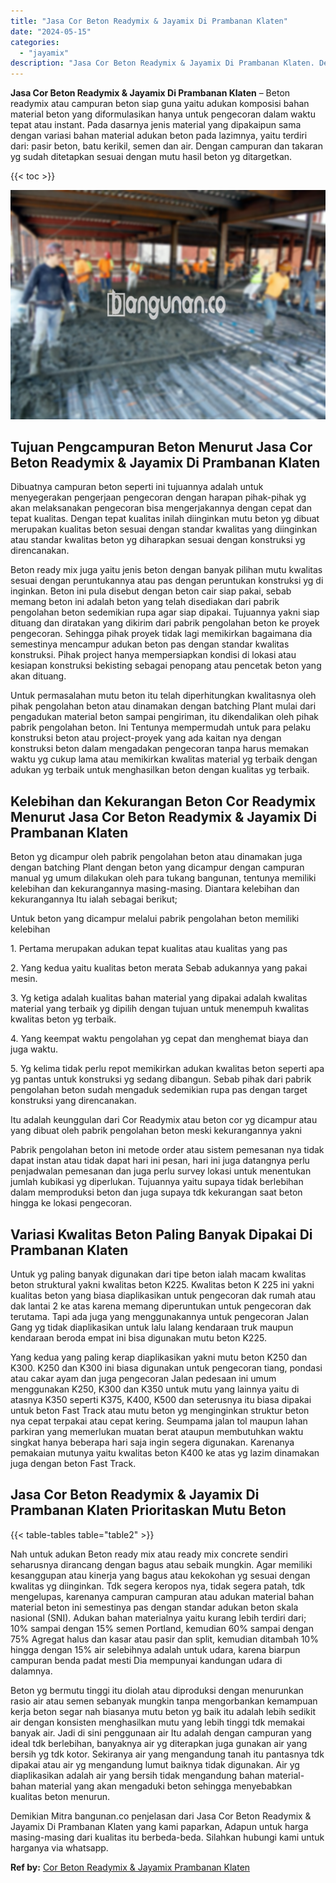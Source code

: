 ```yaml
---
title: "Jasa Cor Beton Readymix & Jayamix Di Prambanan Klaten"
date: "2024-05-15"
categories: 
  - "jayamix"
description: "Jasa Cor Beton Readymix & Jayamix Di Prambanan Klaten. Demikian Mitra bangunan.co penjelasan dari Jasa Cor Beton Readymix & Jayamix Di Prambanan Klaten yang..."
---
```


**Jasa Cor Beton Readymix & Jayamix Di Prambanan Klaten** – Beton readymix atau campuran beton siap guna yaitu adukan komposisi bahan material beton yang diformulasikan hanya untuk pengecoran dalam waktu tepat atau instant. Pada dasarnya jenis material yang dipakaipun sama dengan variasi bahan material adukan beton pada lazimnya, yaitu terdiri dari: pasir beton, batu kerikil, semen dan air. Dengan campuran dan takaran yg sudah ditetapkan sesuai dengan mutu hasil beton yg ditargetkan.

{{< toc >}}

![Jasa Cor Beton Readymix & Jayamix Di Prambanan Klaten](/images/jasa-cor-readymix-54.png)

## Tujuan Pengcampuran Beton Menurut Jasa Cor Beton Readymix & Jayamix Di Prambanan Klaten

Dibuatnya campuran beton seperti ini tujuannya adalah untuk menyegerakan pengerjaan pengecoran dengan harapan pihak-pihak yg akan melaksanakan pengecoran bisa mengerjakannya dengan cepat dan tepat kualitas. Dengan tepat kualitas inilah diinginkan mutu beton yg dibuat merupakan kualitas beton sesuai dengan standar kwalitas yang diinginkan atau standar kwalitas beton yg diharapkan sesuai dengan konstruksi yg direncanakan.

Beton ready mix juga yaitu jenis beton dengan banyak pilihan mutu kwalitas sesuai dengan peruntukannya atau pas dengan peruntukan konstruksi yg di inginkan. Beton ini pula disebut dengan beton cair siap pakai, sebab memang beton ini adalah beton yang telah disediakan dari pabrik pengolahan beton sedemikian rupa agar siap dipakai. Tujuannya yakni siap dituang dan diratakan yang dikirim dari pabrik pengolahan beton ke proyek pengecoran. Sehingga pihak proyek tidak lagi memikirkan bagaimana dia semestinya mencampur adukan beton pas dengan standar kwalitas konstruksi. Pihak project hanya mempersiapkan kondisi di lokasi atau kesiapan konstruksi bekisting sebagai penopang atau pencetak beton yang akan dituang.

Untuk permasalahan mutu beton itu telah diperhitungkan kwalitasnya oleh pihak pengolahan beton atau dinamakan dengan batching Plant mulai dari pengadukan material beton sampai pengiriman, itu dikendalikan oleh pihak pabrik pengolahan beton. Ini Tentunya mempermudah untuk para pelaku konstruksi beton atau project-proyek yang ada kaitan nya dengan konstruksi beton dalam mengadakan pengecoran tanpa harus memakan waktu yg cukup lama atau memikirkan kwalitas material yg terbaik dengan adukan yg terbaik untuk menghasilkan beton dengan kualitas yg terbaik.

## Kelebihan dan Kekurangan Beton Cor Readymix Menurut Jasa Cor Beton Readymix & Jayamix Di Prambanan Klaten

Beton yg dicampur oleh pabrik pengolahan beton atau dinamakan juga dengan batching Plant dengan beton yang dicampur dengan campuran manual yg umum dilakukan oleh para tukang bangunan, tentunya memiliki kelebihan dan kekurangannya masing-masing. Diantara kelebihan dan kekurangannya Itu ialah sebagai berikut;

Untuk beton yang dicampur melalui pabrik pengolahan beton memiliki kelebihan

1\. Pertama merupakan adukan tepat kualitas atau kualitas yang pas

2\. Yang kedua yaitu kualitas beton merata Sebab adukannya yang pakai mesin.

3\. Yg ketiga adalah kualitas bahan material yang dipakai adalah kwalitas material yang terbaik yg dipilih dengan tujuan untuk menempuh kwalitas kwalitas beton yg terbaik.

4\. Yang keempat waktu pengolahan yg cepat dan menghemat biaya dan juga waktu.

5\. Yg kelima tidak perlu repot memikirkan adukan kwalitas beton seperti apa yg pantas untuk konstruksi yg sedang dibangun. Sebab pihak dari pabrik pengolahan beton sudah mengaduk sedemikian rupa pas dengan target konstruksi yang direncanakan.

Itu adalah keunggulan dari Cor Readymix atau beton cor yg dicampur atau yang dibuat oleh pabrik pengolahan beton meski kekurangannya yakni

Pabrik pengolahan beton ini metode order atau sistem pemesanan nya tidak dapat instan atau tidak dapat hari ini pesan, hari ini juga datangnya perlu penjadwalan pemesanan dan juga perlu survey lokasi untuk menentukan jumlah kubikasi yg diperlukan. Tujuannya yaitu supaya tidak berlebihan dalam memproduksi beton dan juga supaya tdk kekurangan saat beton hingga ke lokasi pengecoran.

## Variasi Kwalitas Beton Paling Banyak Dipakai Di Prambanan Klaten

Untuk yg paling banyak digunakan dari tipe beton ialah macam kwalitas beton struktural yakni kwalitas beton K225. Kwalitas beton K 225 ini yakni kualitas beton yang biasa diaplikasikan untuk pengecoran dak rumah atau dak lantai 2 ke atas karena memang diperuntukan untuk pengecoran dak terutama. Tapi ada juga yang menggunakannya untuk pengecoran Jalan Gang yg tidak diaplikasikan untuk lalu lalang kendaraan truk maupun kendaraan beroda empat ini bisa digunakan mutu beton K225.

Yang kedua yang paling kerap diaplikasikan yakni mutu beton K250 dan K300. K250 dan K300 ini biasa digunakan untuk pengecoran tiang, pondasi atau cakar ayam dan juga pengecoran Jalan pedesaan ini umum menggunakan K250, K300 dan K350 untuk mutu yang lainnya yaitu di atasnya K350 seperti K375, K400, K500 dan seterusnya itu biasa dipakai untuk beton Fast Track atau mutu beton yg menginginkan struktur beton nya cepat terpakai atau cepat kering. Seumpama jalan tol maupun lahan parkiran yang memerlukan muatan berat ataupun membutuhkan waktu singkat hanya beberapa hari saja ingin segera digunakan. Karenanya pemakaian mutunya yaitu kwalitas beton K400 ke atas yg lazim dinamakan juga dengan beton Fast Track.

## Jasa Cor Beton Readymix & Jayamix Di Prambanan Klaten Prioritaskan Mutu Beton

{{< table-tables table="table2" >}}

Nah untuk adukan Beton ready mix atau ready mix concrete sendiri seharusnya dirancang dengan bagus atau sebaik mungkin. Agar memiliki kesanggupan atau kinerja yang bagus atau kekokohan yg sesuai dengan kwalitas yg diinginkan. Tdk segera keropos nya, tidak segera patah, tdk mengelupas, karenanya campuran campuran atau adukan material bahan material beton ini semestinya pas dengan standar adukan beton skala nasional (SNI). Adukan bahan materialnya yaitu kurang lebih terdiri dari; 10% sampai dengan 15% semen Portland, kemudian 60% sampai dengan 75% Agregat halus dan kasar atau pasir dan split, kemudian ditambah 10% hingga dengan 15% air selebihnya adalah untuk udara, karena biarpun campuran benda padat mesti Dia mempunyai kandungan udara di dalamnya.

Beton yg bermutu tinggi itu diolah atau diproduksi dengan menurunkan rasio air atau semen sebanyak mungkin tanpa mengorbankan kemampuan kerja beton segar nah biasanya mutu beton yg baik itu adalah lebih sedikit air dengan konsisten menghasilkan mutu yang lebih tinggi tdk memakai banyak air. Jadi di sini penggunaan air Itu adalah dengan campuran yang ideal tdk berlebihan, banyaknya air yg diterapkan juga gunakan air yang bersih yg tdk kotor. Sekiranya air yang mengandung tanah itu pantasnya tdk dipakai atau air yg mengandung lumut baiknya tidak digunakan. Air yg diaplikasikan adalah air yang bersih tidak mengandung bahan material-bahan material yang akan mengaduki beton sehingga menyebabkan kualitas beton menurun.

Demikian Mitra bangunan.co penjelasan dari Jasa Cor Beton Readymix & Jayamix Di Prambanan Klaten yang kami paparkan, Adapun untuk harga masing-masing dari kualitas itu berbeda-beda. Silahkan hubungi kami untuk harganya via whatsapp.

**Ref by:** [Cor Beton Readymix & Jayamix Prambanan Klaten](https://id.wikipedia.org/wiki/Cor)

